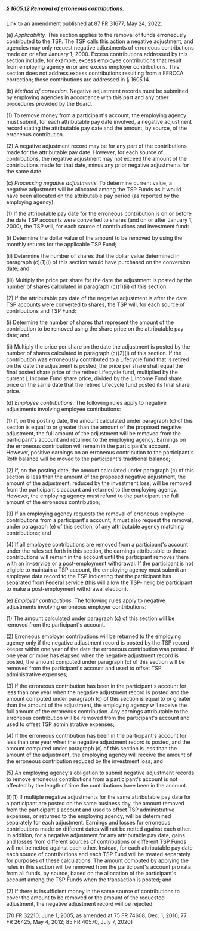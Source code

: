 ##### § 1605.12 Removal of erroneous contributions. #####

Link to an amendment published at 87 FR 31677, May 24, 2022.

(a) *Applicability.* This section applies to the removal of funds erroneously contributed to the TSP. The TSP calls this action a negative adjustment, and agencies may only request negative adjustments of erroneous contributions made on or after January 1, 2000. Excess contributions addressed by this section include, for example, excess employee contributions that result from employing agency error and excess employer contributions. This section does not address excess contributions resulting from a FERCCA correction; those contributions are addressed in § 1605.14.

(b) *Method of correction.* Negative adjustment records must be submitted by employing agencies in accordance with this part and any other procedures provided by the Board.

(1) To remove money from a participant's account, the employing agency must submit, for each attributable pay date involved, a negative adjustment record stating the attributable pay date and the amount, by source, of the erroneous contribution.

(2) A negative adjustment record may be for any part of the contributions made for the attributable pay date. However, for each source of contributions, the negative adjustment may not exceed the amount of the contributions made for that date, minus any prior negative adjustments for the same date.

(c) *Processing negative adjustments.* To determine current value, a negative adjustment will be allocated among the TSP Funds as it would have been allocated on the attributable pay period (as reported by the employing agency).

(1) If the attributable pay date for the erroneous contribution is on or before the date TSP accounts were converted to shares (and on or after January 1, 2000), the TSP will, for each source of contributions and investment fund:

(i) Determine the dollar value of the amount to be removed by using the monthly returns for the applicable TSP Fund;

(ii) Determine the number of shares that the dollar value determined in paragraph (c)(1)(i) of this section would have purchased on the conversion date; and

(iii) Multiply the price per share for the date the adjustment is posted by the number of shares calculated in paragraph (c)(1)(ii) of this section.

(2) If the attributable pay date of the negative adjustment is after the date TSP accounts were converted to shares, the TSP will, for each source of contributions and TSP Fund:

(i) Determine the number of shares that represent the amount of the contribution to be removed using the share price on the attributable pay date; and

(ii) Multiply the price per share on the date the adjustment is posted by the number of shares calculated in paragraph (c)(2)(i) of this section. If the contribution was erroneously contributed to a Lifecycle fund that is retired on the date the adjustment is posted, the price per share shall equal the final posted share price of the retired Lifecycle fund, multiplied by the current L Income Fund share price, divided by the L Income Fund share price on the same date that the retired Lifecycle fund posted its final share price.

(d) *Employee contributions.* The following rules apply to negative adjustments involving employee contributions:

(1) If, on the posting date, the amount calculated under paragraph (c) of this section is equal to or greater than the amount of the proposed negative adjustment, the full amount of the adjustment will be removed from the participant's account and returned to the employing agency. Earnings on the erroneous contribution will remain in the participant's account. However, positive earnings on an erroneous contribution to the participant's Roth balance will be moved to the participant's traditional balance;

(2) If, on the posting date, the amount calculated under paragraph (c) of this section is less than the amount of the proposed negative adjustment, the amount of the adjustment, reduced by the investment loss, will be removed from the participant's account and returned to the employing agency. However, the employing agency must refund to the participant the full amount of the erroneous contribution;

(3) If an employing agency requests the removal of erroneous employee contributions from a participant's account, it must also request the removal, under paragraph (e) of this section, of any attributable agency matching contributions; and

(4) If all employee contributions are removed from a participant's account under the rules set forth in this section, the earnings attributable to those contributions will remain in the account until the participant removes them with an in-service or a post-employment withdrawal. If the participant is not eligible to maintain a TSP account, the employing agency must submit an employee data record to the TSP indicating that the participant has separated from Federal service (this will allow the TSP-ineligible participant to make a post-employment withdrawal election).

(e) *Employer contributions.* The following rules apply to negative adjustments involving erroneous employer contributions:

(1) The amount calculated under paragraph (c) of this section will be removed from the participant's account.

(2) Erroneous employer contributions will be returned to the employing agency only if the negative adjustment record is posted by the TSP record keeper within one year of the date the erroneous contribution was posted. If one year or more has elapsed when the negative adjustment record is posted, the amount computed under paragraph (c) of this section will be removed from the participant's account and used to offset TSP administrative expenses;

(3) If the erroneous contribution has been in the participant's account for less than one year when the negative adjustment record is posted and the amount computed under paragraph (c) of this section is equal to or greater than the amount of the adjustment, the employing agency will receive the full amount of the erroneous contribution. Any earnings attributable to the erroneous contribution will be removed from the participant's account and used to offset TSP administrative expenses;

(4) If the erroneous contribution has been in the participant's account for less than one year when the negative adjustment record is posted, and the amount computed under paragraph (c) of this section is less than the amount of the adjustment, the employing agency will receive the amount of the erroneous contribution reduced by the investment loss; and

(5) An employing agency's obligation to submit negative adjustment records to remove erroneous contributions from a participant's account is not affected by the length of time the contributions have been in the account.

(f)(1) If multiple negative adjustments for the same attributable pay date for a participant are posted on the same business day, the amount removed from the participant's account and used to offset TSP administrative expenses, or returned to the employing agency, will be determined separately for each adjustment. Earnings and losses for erroneous contributions made on different dates will not be netted against each other. In addition, for a negative adjustment for any attributable pay date, gains and losses from different sources of contributions or different TSP Funds will not be netted against each other. Instead, for each attributable pay date each source of contributions and each TSP Fund will be treated separately for purposes of these calculations. The amount computed by applying the rules in this section will be removed from the participant's account pro rata from all funds, by source, based on the allocation of the participant's account among the TSP Funds when the transaction is posted; and

(2) If there is insufficient money in the same source of contributions to cover the amount to be removed or the amount of the requested adjustment, the negative adjustment record will be rejected.

[70 FR 32210, June 1, 2005, as amended at 75 FR 74608, Dec. 1, 2010; 77 FR 26425, May 4, 2012; 85 FR 40570, July 7, 2020]